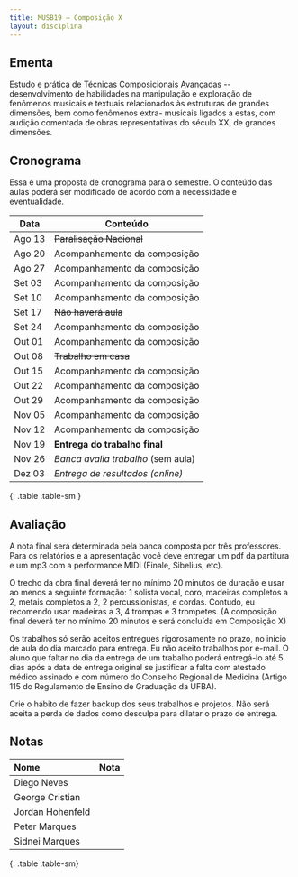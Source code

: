 ```yaml
---
title: MUSB19 – Composição X
layout: disciplina
---
```


## Ementa

Estudo e prática de Técnicas Composicionais Avançadas --
desenvolvimento de habilidades na manipulação e exploração de
fenômenos musicais e textuais relacionados às estruturas de grandes
dimensões, bem como fenômenos extra- musicais ligados a estas, com
audição comentada de obras representativas do século XX, de grandes
dimensões.

## Cronograma

Essa é uma proposta de cronograma para o semestre. O conteúdo das
aulas poderá ser modificado de acordo com a necessidade e
eventualidade.

| Data   | Conteúdo                           |
| --     | --                                 |
| Ago 13 | <del>Paralisação Nacional</del>    |
| Ago 20 | Acompanhamento da composição       |
| Ago 27 | Acompanhamento da composição       |
| Set 03 | Acompanhamento da composição       |
| Set 10 | Acompanhamento da composição       |
| Set 17 | <del>Não haverá aula</del>         |
| Set 24 | Acompanhamento da composição       |
| Out 01 | Acompanhamento da composição       |
| Out 08 | <del>Trabalho em casa</del>        |
| Out 15 | Acompanhamento da composição       |
| Out 22 | Acompanhamento da composição       |
| Out 29 | Acompanhamento da composição       |
| Nov 05 | Acompanhamento da composição       |
| Nov 12 | Acompanhamento da composição       |
| Nov 19 | **Entrega do trabalho final**      |
| Nov 26 | *Banca avalia trabalho* (sem aula) |
| Dez 03 | *Entrega de resultados (online)*   |
{: .table .table-sm }

## Avaliação

A nota final será determinada pela banca composta por três
professores. Para os relatórios e a apresentação você deve entregar um
pdf da partitura e um mp3 com a performance MIDI (Finale, Sibelius,
etc).

O trecho da obra final deverá ter no mínimo 20 minutos de duração e
usar ao menos a seguinte formação: 1 solista vocal, coro, madeiras
completos a 2, metais completos a 2, 2 percussionistas, e cordas.
Contudo, eu recomendo usar madeiras a 3, 4 trompas e 3 trompetes. (A
composição final deverá ter no mínimo 20 minutos e será concluída em
Composição X)

Os trabalhos só serão aceitos entregues rigorosamente no prazo, no
início de aula do dia marcado para entrega. Eu não aceito trabalhos
por e-mail. O aluno que faltar no dia da entrega de um trabalho poderá
entregá-lo até 5 dias após a data de entrega original se justificar a
falta com atestado médico assinado e com número do Conselho Regional
de Medicina (Artigo 115 do Regulamento de Ensino de Graduação da
UFBA).

Crie o hábito de fazer backup dos seus trabalhos e projetos. Não será
aceita a perda de dados como desculpa para dilatar o prazo de entrega.

## Notas

| Nome             | Nota |
|:-----------------|:-----|
| Diego Neves      |      |
| George Cristian  |      |
| Jordan Hohenfeld |      |
| Peter Marques    |      |
| Sidnei Marques   |      |
{: .table .table-sm}
